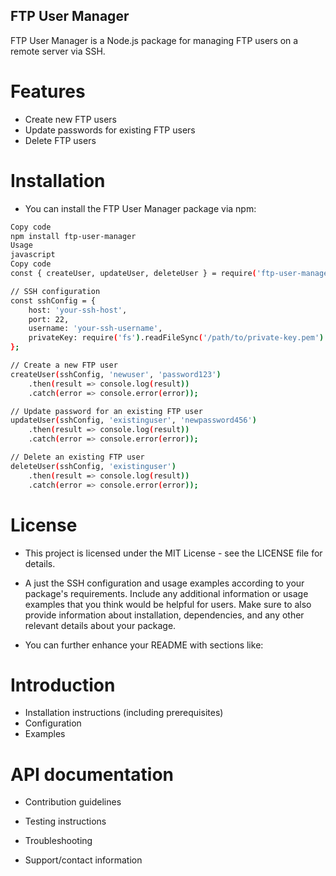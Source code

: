 ## FTP User Manager
FTP User Manager is a Node.js package for managing FTP users on a remote server via SSH.

# Features
- Create new FTP users
- Update passwords for existing FTP users
- Delete FTP users
# Installation
- You can install the FTP User Manager package via npm:

```bash
Copy code
npm install ftp-user-manager
Usage
javascript
Copy code
const { createUser, updateUser, deleteUser } = require('ftp-user-manager');

// SSH configuration
const sshConfig = {
    host: 'your-ssh-host',
    port: 22,
    username: 'your-ssh-username',
    privateKey: require('fs').readFileSync('/path/to/private-key.pem')
};

// Create a new FTP user
createUser(sshConfig, 'newuser', 'password123')
    .then(result => console.log(result))
    .catch(error => console.error(error));

// Update password for an existing FTP user
updateUser(sshConfig, 'existinguser', 'newpassword456')
    .then(result => console.log(result))
    .catch(error => console.error(error));

// Delete an existing FTP user
deleteUser(sshConfig, 'existinguser')
    .then(result => console.log(result))
    .catch(error => console.error(error));
```
# License
- This project is licensed under the MIT License - see the LICENSE file for details.

- A just the SSH configuration and usage examples according to your package's requirements. Include any additional information or usage examples that you think would be helpful for users. Make sure to also provide information about installation, dependencies, and any other relevant details about your package.

- You can further enhance your README with sections like:

# Introduction
- Installation instructions (including prerequisites)
- Configuration
- Examples
# API documentation
- Contribution guidelines

- Testing instructions
- Troubleshooting
- Support/contact information


